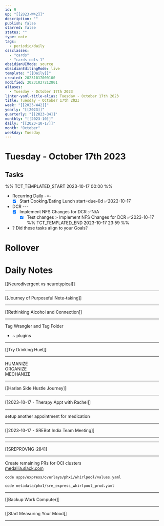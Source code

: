 ```yaml
---
id: 9
up: "[[2023-W42]]"
description: ""
publish: false
starred: false
status: ""
type: note
tags:
  - periodic/daily
cssclasses:
  - "cards"
  - "cards-cols-1"
obsidianUIMode: source
obsidianEditingMode: live
template: "[[Daily]]"
created: 20231017000100
modified: 20231027212801
aliases:
  - Tuesday - October 17th 2023
linter-yaml-title-alias: Tuesday - October 17th 2023
title: Tuesday - October 17th 2023
week: "[[2023-W42]]"
yearly: "[[2023]]"
quarterly: "[[2023-Q4]]"
monthly: "[[2023-10]]"
daily: "[[2023-10-17]]"
month: "October"
weekday: Tuesday
---
```


# Tuesday - October 17th 2023

## Tasks

%% TCT_TEMPLATED_START 2023-10-17 00:00 %%
* Recurring Daily -=-
    - [x] Start Cooking/Eating Lunch start=due-0d ✅2023-10-17
* DCR ---
    - [x] Implement NFS Changes for DCR ✅N/A
        - [x] Test changes > Implement NFS Changes for DCR ✅2023-10-17  
%% TCT_TEMPLATED_END 2023-10-17 23:59 %%
* ? Did these tasks align to your Goals?

# Rollover

# Daily Notes




[[Neurodivergent vs neurotypical]]

---

[[Journey of Purposeful Note-taking]]

---

[[Rethinking Alcohol and Connection]]

---


Tag Wrangler and Tag Folder
* ~ plugins

---

[[Try Drinking Huel]]


---

HUMANIZE  
ORGANIZE  
MECHANIZE

---

[[Harlan Side Hustle Journey]]


---



[[2023-10-17 - Therapy Appt with Rachel]]


---

setup another appointment for medication


---



[[2023-10-17 - SREBot India Team Meeting]]



---



---


[[SREPROVNG-284]]

---

Create remaining PRs for OCI clusters  
[medallia.slack.com](https://medallia.slack.com/archives/C022XV98JH4/p1697570342253639?thread_ts=1697466268.090779&cid=C022XV98JH4)



```
code apps/express/overlays/phx1/whirlpool/values.yaml
```

```
code metadata/phx1/sre_express_whirlpool_prod.yaml
```


---



[[Backup Work Computer]]

---


[[Start Measuring Your Mood]]


---
